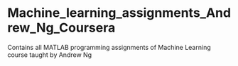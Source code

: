 # Machine_learning_assignments_Andrew_Ng_Coursera
Contains all MATLAB programming assignments of  Machine Learning course taught by Andrew Ng
